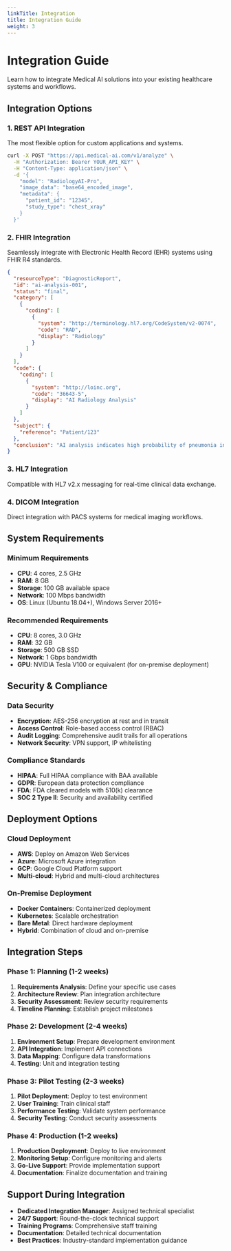 ```yaml
---
linkTitle: Integration
title: Integration Guide
weight: 3
---
```


# Integration Guide

Learn how to integrate Medical AI solutions into your existing healthcare systems and workflows.

## Integration Options

### 1. REST API Integration
The most flexible option for custom applications and systems.

```bash
curl -X POST "https://api.medical-ai.com/v1/analyze" \
  -H "Authorization: Bearer YOUR_API_KEY" \
  -H "Content-Type: application/json" \
  -d '{
    "model": "RadiologyAI-Pro",
    "image_data": "base64_encoded_image",
    "metadata": {
      "patient_id": "12345",
      "study_type": "chest_xray"
    }
  }'
```

### 2. FHIR Integration
Seamlessly integrate with Electronic Health Record (EHR) systems using FHIR R4 standards.

```json
{
  "resourceType": "DiagnosticReport",
  "id": "ai-analysis-001",
  "status": "final",
  "category": [
    {
      "coding": [
        {
          "system": "http://terminology.hl7.org/CodeSystem/v2-0074",
          "code": "RAD",
          "display": "Radiology"
        }
      ]
    }
  ],
  "code": {
    "coding": [
      {
        "system": "http://loinc.org",
        "code": "36643-5",
        "display": "AI Radiology Analysis"
      }
    ]
  },
  "subject": {
    "reference": "Patient/123"
  },
  "conclusion": "AI analysis indicates high probability of pneumonia in right lower lobe"
}
```

### 3. HL7 Integration
Compatible with HL7 v2.x messaging for real-time clinical data exchange.

### 4. DICOM Integration
Direct integration with PACS systems for medical imaging workflows.

## System Requirements

### Minimum Requirements
- **CPU**: 4 cores, 2.5 GHz
- **RAM**: 8 GB
- **Storage**: 100 GB available space
- **Network**: 100 Mbps bandwidth
- **OS**: Linux (Ubuntu 18.04+), Windows Server 2016+

### Recommended Requirements
- **CPU**: 8 cores, 3.0 GHz
- **RAM**: 32 GB
- **Storage**: 500 GB SSD
- **Network**: 1 Gbps bandwidth
- **GPU**: NVIDIA Tesla V100 or equivalent (for on-premise deployment)

## Security & Compliance

### Data Security
- **Encryption**: AES-256 encryption at rest and in transit
- **Access Control**: Role-based access control (RBAC)
- **Audit Logging**: Comprehensive audit trails for all operations
- **Network Security**: VPN support, IP whitelisting

### Compliance Standards
- **HIPAA**: Full HIPAA compliance with BAA available
- **GDPR**: European data protection compliance
- **FDA**: FDA cleared models with 510(k) clearance
- **SOC 2 Type II**: Security and availability certified

## Deployment Options

### Cloud Deployment
- **AWS**: Deploy on Amazon Web Services
- **Azure**: Microsoft Azure integration
- **GCP**: Google Cloud Platform support
- **Multi-cloud**: Hybrid and multi-cloud architectures

### On-Premise Deployment
- **Docker Containers**: Containerized deployment
- **Kubernetes**: Scalable orchestration
- **Bare Metal**: Direct hardware deployment
- **Hybrid**: Combination of cloud and on-premise

## Integration Steps

### Phase 1: Planning (1-2 weeks)
1. **Requirements Analysis**: Define your specific use cases
2. **Architecture Review**: Plan integration architecture
3. **Security Assessment**: Review security requirements
4. **Timeline Planning**: Establish project milestones

### Phase 2: Development (2-4 weeks)
1. **Environment Setup**: Prepare development environment
2. **API Integration**: Implement API connections
3. **Data Mapping**: Configure data transformations
4. **Testing**: Unit and integration testing

### Phase 3: Pilot Testing (2-3 weeks)
1. **Pilot Deployment**: Deploy to test environment
2. **User Training**: Train clinical staff
3. **Performance Testing**: Validate system performance
4. **Security Testing**: Conduct security assessments

### Phase 4: Production (1-2 weeks)
1. **Production Deployment**: Deploy to live environment
2. **Monitoring Setup**: Configure monitoring and alerts
3. **Go-Live Support**: Provide implementation support
4. **Documentation**: Finalize documentation and training

## Support During Integration

- **Dedicated Integration Manager**: Assigned technical specialist
- **24/7 Support**: Round-the-clock technical support
- **Training Programs**: Comprehensive staff training
- **Documentation**: Detailed technical documentation
- **Best Practices**: Industry-standard implementation guidance